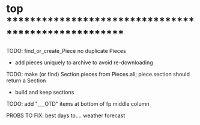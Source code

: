 # top ****************************************************

TODO: find_or_create_Piece no duplicate Pieces
- add pieces uniquely to archive to avoid re-downloading

TODO: make (or find) Section.pieces from Pieces.all; piece.section should return a Section
- build and keep sections

TODO: add "___OTD" items at bottom of fp middle column

PROBS TO FIX:
best days to....
weather forecast
